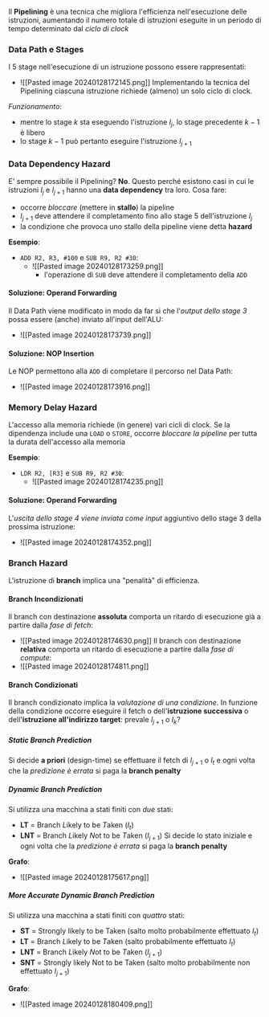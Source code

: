 Il **Pipelining** è una tecnica che migliora l'efficienza nell'esecuzione delle istruzioni, aumentando il numero totale di istruzioni eseguite in un periodo di tempo determinato dal *ciclo di clock*
### Data Path e Stages
I 5 stage nell'esecuzione di un istruzione possono essere rappresentati:
- ![[Pasted image 20240128172145.png]]
Implementando la tecnica del Pipelining ciascuna istruzione richiede (almeno) un solo ciclo di clock.

*Funzionamento*:
- mentre lo stage $k$ sta eseguendo l'istruzione $I_j$, lo stage precedente $k - 1$ è libero
- lo stage $k - 1$ può pertanto eseguire l'istruzione $I_{j + 1}$
### Data Dependency Hazard
E' sempre possibile il Pipelining? **No**.
Questo perché esistono casi in cui le istruzioni $I_j$ e $I_{j + 1}$ hanno una **data dependency** tra loro.
Cosa fare:
- occorre *bloccare* (mettere in **stallo**) la pipeline
- $I_{j+1}$ deve attendere il completamento fino allo stage 5 dell'istruzione $I_j$
- la condizione che provoca uno stallo della pipeline viene detta **hazard**

**Esempio**:
- `ADD R2, R3, #100` e `SUB R9, R2 #30`: 
	- ![[Pasted image 20240128173259.png]]
		- l'operazione di `SUB` deve attendere il completamento della `ADD`
#### Soluzione: Operand Forwarding
Il Data Path viene modificato in modo da far sì che l'*output dello stage 3* possa essere (anche) inviato all'input dell'ALU:
- ![[Pasted image 20240128173739.png]]
#### Soluzione: NOP Insertion
Le NOP permettono alla `ADD` di completare il percorso nel Data Path:
- ![[Pasted image 20240128173916.png]]
### Memory Delay Hazard
L'accesso alla memoria richiede (in genere) vari cicli di clock. Se la dipendenza include una `LOAD` o 
`STORE`, occorre *bloccare la pipeline* per tutta la durata dell'accesso alla memoria

**Esempio**:
- `LDR R2, [R3]` e `SUB R9, R2 #30`:
	- ![[Pasted image 20240128174235.png]]
#### Soluzione: Operand Forwarding
L'*uscita dello stage 4 viene inviata come input* aggiuntivo dello stage 3 della prossima istruzione:
- ![[Pasted image 20240128174352.png]]
### Branch Hazard
L'istruzione di **branch** implica una "penalità" di efficienza. 
#### Branch Incondizionati
Il branch con destinazione **assoluta** comporta un ritardo di esecuzione già a partire dalla *fase di fetch*:
- ![[Pasted image 20240128174630.png]]
Il branch con destinazione **relativa** comporta un ritardo di esecuzione a partire dalla *fase di compute*:
- ![[Pasted image 20240128174811.png]]
#### Branch Condizionati
Il branch condizionato implica la *valutazione di una condizione*.
In funzione della condizione occorre eseguire il fetch o dell'**istruzione successiva** o dell'**istruzione all'indirizzo target**: prevale $I_{j+1}$ o $I_k$?
##### Static Branch Prediction
Si decide **a priori** (design-time) se effettuare il fetch di $I_{j+1}$ o $I_t$ e ogni volta che la *predizione è errata* si paga la **branch penalty**
##### Dynamic Branch Prediction
Si utilizza una macchina a stati finiti con *due* stati:
- **LT** = Branch *L*ikely to be *T*aken ($I_t$)
- **LNT** = Branch *L*ikely *N*ot to be *T*aken ($I_{j+1}$)
Si decide lo stato iniziale e ogni volta che la *predizione è errata* si paga la **branch penalty**

**Grafo**:
- ![[Pasted image 20240128175617.png]]
##### More Accurate Dynamic Branch Prediction
Si utilizza una macchina a stati finiti con *quattro* stati:
- **ST** = Strongly likely to be Taken (salto molto probabilmente effettuato $I_t$)
- **LT** = Branch *L*ikely to be *T*aken (salto probabilmente effettuato $I_t$)
- **LNT** = Branch *L*ikely *N*ot to be *T*aken ($I_{j+1}$)
- **SNT** = Strongly likely Not to be Taken (salto molto probabilmente non effettuato $I_{j+1}$)

**Grafo**:
- ![[Pasted image 20240128180409.png]]
